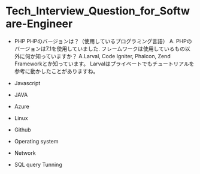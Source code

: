 # Tech_Interview_Question_for_Software-Engineer
 
 * PHP
 PHPのバージョンは？（使用しているプログラミング言語）
  A. PHPのバージョンは7.1を使用していました.
 フレームワークは使用しているもの以外に何か知っていますか？
  A.Larval, Code Igniter, Phalcon, Zend Frameworkとか知っています。
  Larvalはプライベートでもチュートリアルを参考に動かしたことがありますね。
  

 * Javascript
 * JAVA
 * Azure
 * Linux
 * Github

 * Operating system
 * Network
 * SQL query Tunning 
